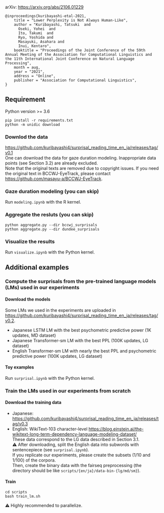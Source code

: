 arXiv: https://arxiv.org/abs/2106.01229
```
@inproceedings{kuribayashi-etal-2021,
    title = "Lower Perplexity is Not Always Human-Like",
    author = "Kuribayashi, Tatsuki  and
      Oseki, Yohei  and
      Ito, Takumi  and
      Ryo, Yoshida and
      Masayuki, Asahara and
      Inui, Kentaro",
    booktitle = "Proceedings of the Joint Conference of the 59th Annual Meeting of the Association for Computational Linguistics and the 11th International Joint Conference on Natural Language Processing",
    month = aug,
    year = "2021",
    address = "Online",
    publisher = "Association for Computational Linguistics",
}
```

## Requirement
Python version >= 3.6
```
pip install -r requirements.txt
python -m unidic download
```

### Downlod the data
https://github.com/kuribayashi4/surprisal_reading_time_en_ja/releases/tag/v0.1  
One can download the data for gaze duration modeling. 
Inappropriate data points (see Section 3.2) are already excluded.  
Note that the original texts are removed due to copyright issues. If you need the original text in BCCWJ-EyeTrack, please contact https://github.com/masayu-a/BCCWJ-EyeTrack.  

### Gaze duration modeling (you can skip)
Run `modeling.ipynb` with the R kernel.  

### Aggregate the resluts (you can skip)
`python aggregate.py --dir bccwj_surprisals`  
`python aggregate.py --dir dundee_surprisals`  

### Visualize the results
Run `visualize.ipynb` with the Python kernel.  
    
  
   
## Additional examples
### Compute the surprisals from the pre-trained language models (LMs) used in our experiments
#### Download the models
Some LMs we used in the experiments are uploaded in https://github.com/kuribayashi4/surprisal_reading_time_en_ja/releases/tag/v0.2.
- Japanese LSTM LM with the best psychometric predictive power (1K updates, MD dataset)
- Japanese Transformer-sm LM with the best PPL (100K updates, LG dataset)  
- English Transformer-sm LM with nearly the best PPL and psychometric predictive power (100K updates, LG dataset)  
  
#### Toy examples
Run `surprisal.ipynb` with the Python kernel.

### Train the LMs used in our experiments from scratch
#### Download the training data  
- Japanese: https://github.com/kuribayashi4/surprisal_reading_time_en_ja/releases/tag/v0.3  
- English: WikiText-103 character-level https://blog.einstein.ai/the-wikitext-long-term-dependency-language-modeling-dataset/  
These data correspond to the LG data described in Section 3.1.  
⚠ After downloading, split the English data into subwords with sentencepiece (see `surprisal.ipynb`).   
If you replicate our experiments, please create the subsets (1/10 and 1/100) of the corpora.  
Then, create the binary data with the fairseq preprocessing (the directory should be like `scripts/{en/ja}/data-bin-{lg/md/sm}`).  

#### Train
```
cd scripts
bash train_lm.sh
```  
⚠ Highly recommended to parallelize.
